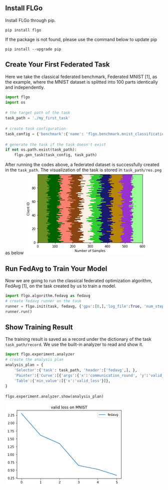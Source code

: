 ## Install FLGo

Install FLGo through pip. 

```
pip install flgo
```

If the package is not found, please use the command below to update pip

```
pip install --upgrade pip
```

## Create Your First Federated Task

Here we take the classical federated benchmark, Federated MNIST [1], as the example, where the MNIST dataset is splitted into 100 parts identically and independently.

```python
import flgo
import os

# the target path of the task
task_path = './my_first_task'

# create task configuration
task_config = {'benchmark':{'name': 'flgo.benchmark.mnist_classification'}, 'partitioner':{'name':'IIDPartitioner', 'para':{'num_clients':100}}}

# generate the task if the task doesn't exist
if not os.path.exist(task_path):
	flgo.gen_task(task_config, task_path)
```

After running the codes above, a federated dataset is successfully created in the `task_path`. The visualization of the task is stored in
`task_path/res.png` as below
![my_first_task](img/getstart_fig1.png)



## Run FedAvg to Train Your Model
Now we are going to run the classical federated optimization algorithm, FedAvg [1], on the task created by us to train a model.
```python
import flgo.algorithm.fedavg as fedavg
# create fedavg runner on the task
runner = flgo.init(task, fedavg, {'gpu':[0,],'log_file':True, 'num_steps':5})
runner.run()
```

## Show Training Result
The training result is saved as a record under the dictionary of the task `task_path/record`. We use the built-in analyzer to read and show it.
```python
import flgo.experiment.analyzer
# create the analysis plan
analysis_plan = {
    'Selector':{'task': task_path, 'header':['fedavg',], },
    'Painter':{'Curve':[{'args':{'x':'communication_round', 'y':'valid_loss'}}]},
    'Table':{'min_value':[{'x':'valid_loss'}]},
}

flgo.experiment.analyzer.show(analysis_plan)
```
![my_first_res](img/getstart_fig2.png)